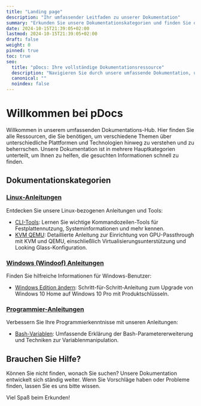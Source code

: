 ```yaml
---
title: "Landing page"
description: "Ihr umfassender Leitfaden zu unserer Dokumentation"
summary: "Erkunden Sie unsere Dokumentationskategorien und finden Sie die Informationen, die Sie benötigen"
date: 2024-10-15T21:39:05+02:00
lastmod: 2024-10-15T21:39:05+02:00
draft: false
weight: 0
pinned: true
toc: true
seo:
  title: "pDocs: Ihre vollständige Dokumentationsressource"
  description: "Navigieren Sie durch unsere umfassende Dokumentation, um Anleitungen, Tutorials und Referenzmaterialien für alle Ihre Bedürfnisse zu finden"
  canonical: ""
  noindex: false
---
```


# Willkommen bei pDocs

Willkommen in unserem umfassenden Dokumentations-Hub. Hier finden Sie alle Ressourcen, die Sie benötigen, um verschiedene Themen über unterschiedliche Plattformen und Technologien hinweg zu verstehen und zu beherrschen. Unsere Dokumentation ist in mehrere Hauptkategorien unterteilt, um Ihnen zu helfen, die gesuchten Informationen schnell zu finden.

## Dokumentationskategorien

### [Linux-Anleitungen](/docs/guides/linux)
Entdecken Sie unsere Linux-bezogenen Anleitungen und Tools:
- [CLI-Tools](/docs/guides/linux/cli-tools): Lernen Sie wichtige Kommandozeilen-Tools für Festplattennutzung, Systeminformationen und mehr kennen.
- [KVM QEMU](/docs/guides/linux/kvm-qemu): Detaillierte Anleitung zur Einrichtung von GPU-Passthrough mit KVM und QEMU, einschließlich Virtualisierungsunterstützung und Looking Glass-Konfiguration.

### [Windows (Windoof) Anleitungen](/docs/guides/windoof)
Finden Sie hilfreiche Informationen für Windows-Benutzer:
- [Windows Edition ändern](/docs/guides/windoof/windows-edition-change): Schritt-für-Schritt-Anleitung zum Upgrade von Windows 10 Home auf Windows 10 Pro mit Produktschlüsseln.

### [Programmier-Anleitungen](/docs/guides/coding)
Verbessern Sie Ihre Programmierkenntnisse mit unseren Anleitungen:
- [Bash-Variablen](/docs/guides/coding/bash.variables): Umfassende Erklärung der Bash-Parametererweiterung und Techniken zur Variablenmanipulation.

## Brauchen Sie Hilfe?

Können Sie nicht finden, wonach Sie suchen? Unsere Dokumentation entwickelt sich ständig weiter. Wenn Sie Vorschläge haben oder Probleme finden, lassen Sie es uns bitte wissen.

Viel Spaß beim Erkunden!
